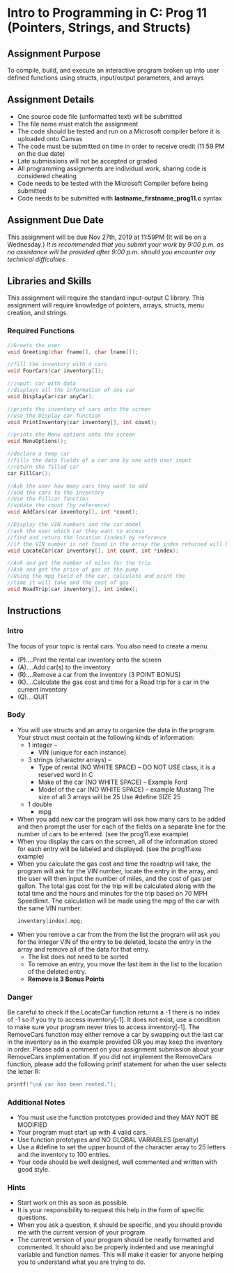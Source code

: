 # Intro to Programming in C: Prog 11 (Pointers, Strings, and Structs)
## Assignment Purpose
To compile, build, and execute an interactive program broken up into user defined functions using structs, input/output parameters, and arrays

## Assignment Details
- One source code file (unformatted text) will be submitted
- The file name must match the assignment
- The code should be tested and run on a Microsoft compiler before it is uploaded onto Canvas
- The code must be submitted on time in order to receive credit (11:59 PM on the due date)
- Late submissions will not be accepted or graded
- All programming assignments are individual work, sharing code is considered cheating
- Code needs to be tested with the Microsoft Compiler before being submitted
- Code needs to be submitted with **lastname_firstname_prog11.c** syntax

## Assignment Due Date
This assignment will be due Nov 27th, 2019 at 11:59PM (It will be on a Wednesday.) *It is recommended that you submit your work by 9:00 p.m. as no assistance will be provided after 9:00 p.m. should you encounter any technical difficulties.*

## Libraries and Skills
This assignment will require the standard input-output C library.
This assignment will require knowledge of pointers, arrays, structs, menu creation, and strings.

### Required Functions
```C
//Greets the user
void Greeting(char fname[], char lname[]);

//fill the inventory with 4 cars
void FourCars(car inventory[]);

//input: car with data
//displays all the information of one car
void DisplayCar(car anyCar);

//prints the inventory of cars onto the screen
//use the Display car function
void PrintInventory(car inventory[], int count);

//prints the Menu options onto the screen
void MenuOptions();

//declare a temp car
//fills the data fields of a car one by one with user input
//return the filled car
car FillCar();

//Ask the user how many cars they want to add
//add the cars to the inventory
//Use the Fillcar function
//update the count (by reference)
void AddCars(car inventory[], int *count);

//Display the VIN numbers and the car model
//ask the user which car they want to access
//find and return the location (index) by reference
//if the VIN number is not found in the array the index returned will be -1
void LocateCar(car inventory[], int count, int *index);

//Ask and get the number of miles for the trip
//Ask and get the price of gas at the pump
//Using the mpg field of the car, calculate and print the
//time it will take and the cost of gas
void RoadTrip(car inventory[], int index);
```

## Instructions
### Intro
The focus of your topic is rental cars. You also need to create a menu.

  - (P)....Print the rental car inventory onto the screen
  - (A)....Add car(s) to the inventory
  - (R)....Remove a car from the inventory (3 POINT BONUS)
  - (K)....Calculate the gas cost and time for a Road trip for a car in the current inventory
  - (Q)....QUIT

### Body
- You will use structs and an array to organize the data in the program. Your struct must contain at the
following kinds of information:
  - 1 integer –
    - VIN (unique for each instance)
  - 3 strings (character arrays) –
    - Type of rental (NO WHITE SPACE) – DO NOT USE class, it is a reserved word in C
    - Make of the car (NO WHITE SPACE) – Example Ford
    - Model of the car (NO WHITE SPACE) – example Mustang
The size of all 3 arrays will be 25
Use #define SIZE 25
  - 1 double
    - mpg
- When you add new car the program will ask how many cars to be added and then prompt the user for
each of the fields on a separate line for the number of cars to be entered. (see the prog11.exe
example)
- When you display the cars on the screen, all of the information stored for each entry will be labeled
and displayed. (see the prog11.exe example)
- When you calculate the gas cost and time the roadtrip will take, the program will ask for the VIN
number, locate the entry in the array, and the user will then input the number of miles, and the cost
of gas per gallon. The total gas cost for the trip will be calculated along with the total time and the
hours and minutes for the trip based on 70 MPH Speedlimit. The calculation will be made using the mpg of the car with the same VIN number:
  ```C
  inventory[index].mpg;
  ```
- When you remove a car from the from the list the program will ask you for the integer VIN of the entry to be deleted, locate the entry in the array and remove all of the data for that entry.
  - The list does not need to be sorted
  - To remove an entry, you move the last item in the list to the location of the deleted entry.
  - **Remove is 3 Bonus Points**

### Danger
Be careful to check if the LocateCar function returns a -1 there is no index of -1 so if you try to access inventory[-1]. It does not exist, use a condition to make sure your program never tries to access inventory[-1].
The RemoveCars function may either remove a car by swapping out the last car in the inventory as in the example provided OR you may keep the inventory in order. Please add a comment on your assignment submission about your RemoveCars implementation.
If you did not implement the RemoveCars function, please add the following printf statement for when the user selects the letter R:
  ```C
  printf("\nA car has been rented.");
  ```

### Additional Notes
- You must use the function prototypes provided and they MAY NOT BE MODIFIED
- Your program must start up with 4 valid cars.
- Use function prototypes and NO GLOBAL VARIABLES (penalty)
- Use a #define to set the upper bound of the character array to 25 letters and the inventory to 100 entries.
- Your code should be well designed, well commented and written with good style.

### Hints
- Start work on this as soon as possible.
- It is your responsibility to request this help in the form of specific questions.
- When you ask a question, it should be specific, and you should provide me with the current version of your program.
- The current version of your program should be neatly formatted and commented. It should also be properly indented and use meaningful variable and function names. This will make it easier for anyone helping you to understand what you are trying to do.